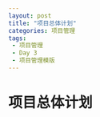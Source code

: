 ```yaml
---
layout: post
title: "项目总体计划"
categories: 项目管理
tags: 
 - 项目管理
 - Day 3
 - 项目管理模版
--- 
```


# 项目总体计划


